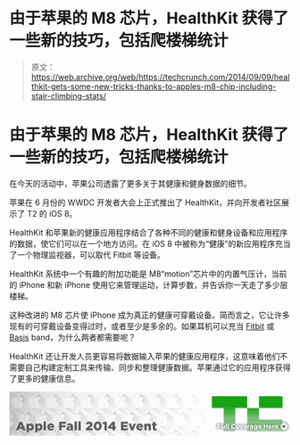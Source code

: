 # 由于苹果的 M8 芯片，HealthKit 获得了一些新的技巧，包括爬楼梯统计 

> 原文：<https://web.archive.org/web/https://techcrunch.com/2014/09/09/healthkit-gets-some-new-tricks-thanks-to-apples-m8-chip-including-stair-climbing-stats/>

# 由于苹果的 M8 芯片，HealthKit 获得了一些新的技巧，包括爬楼梯统计

在今天的活动中，苹果公司透露了更多关于其健康和健身数据的细节。

苹果在 6 月份的 WWDC 开发者大会上正式推出了 HealthKit，并向开发者社区展示了 T2 的 iOS 8。

HealthKit 和苹果新的健康应用程序结合了各种不同的健康和健身设备和应用程序的数据，使它们可以在一个地方访问。在 iOS 8 中被称为“健康”的新应用程序充当了一个物理监视器，可以取代 Fitbit 等设备。

HealthKit 系统中一个有趣的附加功能是 M8“motion”芯片中的内置气压计，当前的 iPhone 和新 iPhone 使用它来管理运动，计算步数，并告诉你一天走了多少层楼梯。

这种改进的 M8 芯片使 iPhone 成为真正的健康可穿戴设备。简而言之，它让许多现有的可穿戴设备变得过时，或者至少是多余的。如果耳机可以充当 [Fitbit](https://web.archive.org/web/20221006132915/https://beta.techcrunch.com/tag/Fitbit) 或 [Basis](https://web.archive.org/web/20221006132915/https://beta.techcrunch.com/tag/Basis) band，为什么两者都需要呢？

HealthKit 还让开发人员更容易将数据输入苹果的健康应用程序，这意味着他们不需要自己构建定制工具来传输、同步和整理健康数据。苹果通过它的应用程序获得了更多的健康信息。

[![](img/aa45ee9dd83081ea60f8b4969b6235eb.png)](https://web.archive.org/web/20221006132915/https://beta.techcrunch.com/tag/iphone2014event)